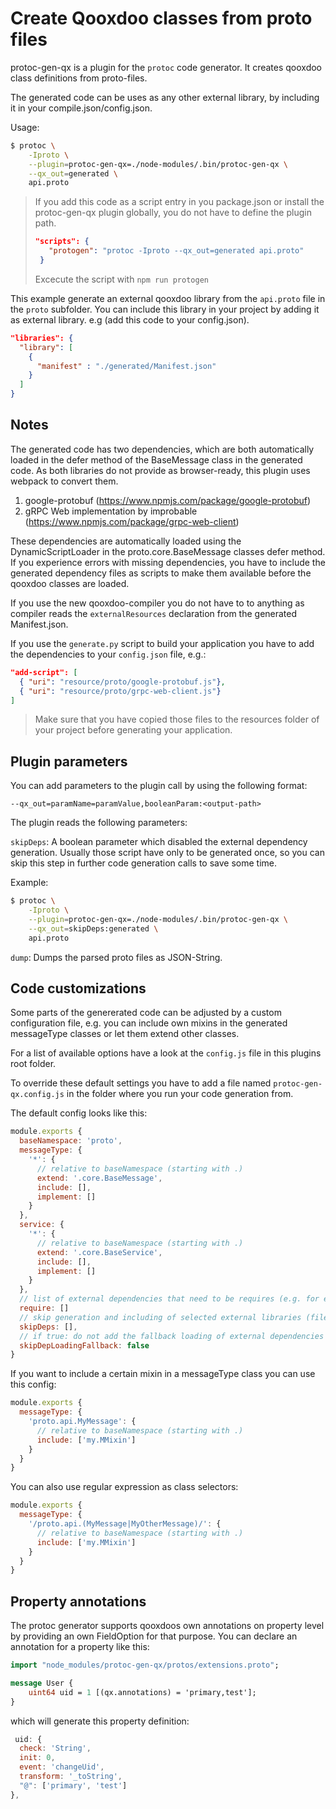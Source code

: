 # Create Qooxdoo classes from proto files

protoc-gen-qx is a plugin for the `protoc` code generator. It creates
qooxdoo class definitions from proto-files.

The generated code can be uses as any other external library, by including
it in your compile.json/config.json.

Usage:

```sh
$ protoc \
    -Iproto \
    --plugin=protoc-gen-qx=./node-modules/.bin/protoc-gen-qx \
    --qx_out=generated \
    api.proto
```

> If you add this code as a script entry in you package.json or install the protoc-gen-qx
> plugin globally, you do not have to define the plugin path.
> ```json
> "scripts": {
>    "protogen": "protoc -Iproto --qx_out=generated api.proto"
>  }
>```
> Excecute the script with `npm run protogen`


This example generate an external qooxdoo library from the `api.proto`
file in the `proto` subfolder. You can include this library in your
project by adding it as external library. e.g (add this code to your
config.json).

```json
"libraries": {
  "library": [
    {
      "manifest" : "./generated/Manifest.json"
    }
  ]
}
```

## Notes

The generated code has two dependencies, which are both automatically loaded in the defer method
of the BaseMessage class in the generated code. As both libraries do not provide as browser-ready,
this plugin uses webpack to convert them.

1. google-protobuf (https://www.npmjs.com/package/google-protobuf)
2. gRPC Web implementation by improbable (https://www.npmjs.com/package/grpc-web-client)

These dependencies are automatically loaded using the DynamicScriptLoader in the proto.core.BaseMessage classes defer method.
If you experience errors with missing dependencies, you have to include the generated dependency files as scripts to make them
available before the qooxdoo classes are loaded.

If you use the new qooxdoo-compiler you do not have to to anything as compiler reads the `externalResources` declaration
from the generated Manifest.json.

If you use the `generate.py` script to build your application you have to add the dependencies to your `config.json` file, e.g.:

```json
"add-script": [
  { "uri": "resource/proto/google-protobuf.js"},
  { "uri": "resource/proto/grpc-web-client.js"}
]
```

> Make sure that you have copied those files to the resources folder of your project before generating your  application.

## Plugin parameters

You can add parameters to the plugin call by using the following format:

`--qx_out=paramName=paramValue,booleanParam:<output-path>`

The plugin reads the following parameters:

`skipDeps`:
A boolean parameter which disabled the external dependency generation.
Usually those script have only to be generated once, so you can skip
this step in further code generation calls to save some time.

Example:
```sh
$ protoc \
    -Iproto \
    --plugin=protoc-gen-qx=./node-modules/.bin/protoc-gen-qx \
    --qx_out=skipDeps:generated \
    api.proto
```

`dump`:
Dumps the parsed proto files as JSON-String.

## Code customizations

Some parts of the genererated code can be adjusted by a custom configuration file,
e.g. you can include own mixins in the generated messageType classes or
let them extend other classes.

For a list of available options have a look at the `config.js` file in this plugins
root folder.

To override these default settings you have to add a file named `protoc-gen-qx.config.js`
in the folder where you run your code generation from.

The default config looks like this:

```javascript
module.exports {
  baseNamespace: 'proto',
  messageType: {
    '*': {
      // relative to baseNamespace (starting with .)
      extend: '.core.BaseMessage',
      include: [],
      implement: []
    }
  },
  service: {
    '*': {
      // relative to baseNamespace (starting with .)
      extend: '.core.BaseService',
      include: [],
      implement: []
    }
  },
  // list of external dependencies that need to be requires (e.g. for extensions)
  require: []
  // skip generation and including of selected external libraries (filename needed, e.g. google-protobuf.js or grpc-web-client.js)
  skipDeps: [],
  // if true: do not add the fallback loading of external dependencies to proto.core.BaseMessage' defer method
  skipDepLoadingFallback: false
}
```

If you want to include a certain mixin in a messageType class you can use this config:

```javascript
module.exports {
  messageType: {
    'proto.api.MyMessage': {
      // relative to baseNamespace (starting with .)
      include: ['my.MMixin']
    }
  }
}
```

You can also use regular expression as class selectors:
```javascript
module.exports {
  messageType: {
    '/proto.api.(MyMessage|MyOtherMessage)/': {
      // relative to baseNamespace (starting with .)
      include: ['my.MMixin']
    }
  }
}
```


## Property annotations

The protoc generator supports qooxdoos own annotations on property level by providing an own FieldOption for that purpose.
You can declare an annotation for a property like this:

```proto
import "node_modules/protoc-gen-qx/protos/extensions.proto";

message User {
    uint64 uid = 1 [(qx.annotations) = 'primary,test'];
}
```

which will generate this property definition:

```js
 uid: {
  check: 'String',
  init: 0,
  event: 'changeUid',
  transform: '_toString',
  "@": ['primary', 'test']
},
```